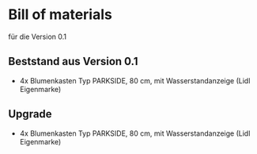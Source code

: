 # Bill of materials
für die Version 0.1

## Beststand aus Version 0.1

* 4x Blumenkasten Typ PARKSIDE, 80 cm, mit Wasserstandanzeige (Lidl Eigenmarke)

## Upgrade

* 4x Blumenkasten Typ PARKSIDE, 80 cm, mit Wasserstandanzeige (Lidl Eigenmarke)




